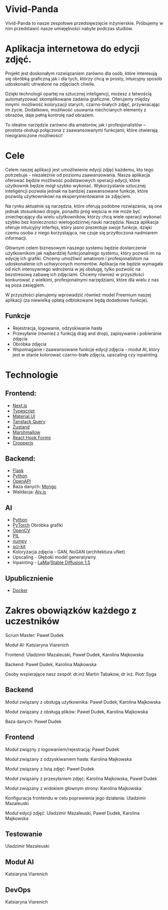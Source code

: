 # Vivid-Panda
Vivid-Panda to nasze zespołowe przedsięwzięcie inżynierskie. Próbujemy w nim przedstawić nasze umiejętności nabyte podczas studiów. 

# Aplikacja internetowa do edycji zdjęć.
Projekt jest doskonałym rozwiązaniem zarówno dla osób, które interesują się obróbką graficzną jak i dla tych, którzy chcą w prosty, intuicyjny sposób udoskonalić utrwalone na zdjęciach chwile. 

Dzięki technologii opartej na sztucznej inteligencji, możesz z łatwością automatyzować skomplikowane zadania graficzne. Oferujemy między innymi: możliwość koloryzacji starych, czarno-białych zdjęć, przywracając im życie. Dodatkowo, możliwość usuwania niechcianych elementy z obrazów, daje pełną kontrolę nad obrazem.

To idealne narzędzie zarówno dla amatorów, jak i profesjonalistów – prostota obsługi połączona z zaawansowanymi funkcjami, które otwierają nieograniczone możliwości!

# Cele
Celem naszej aplikacji jest umożliwienie edycji zdjęć każdemu, kto tego potrzebuje - niezależnie od poziomu zaawansowania. Nasza aplikacja oferować będzie możliwość podstawowych operacji edycji, które użytkownik będzie mógł szybko wykonać. Wykorzystanie sztucznej inteligencji pozwala jednak na bardziej zaawansowane funkcje, które pozwolą użytkownikowi na eksperymentowanie ze zdjęciem. 

Na rynku aktualnie są narzędzia, które oferują podobne rozwiązania, są one jednak stosunkowo drogie, ponadto próg wejścia w nie może być zniechęcający dla wielu użytkowników, którzy chcą wiele operacji wykonać szybko bez konieczności wielogodzinnej nauki narzędzia. Nasza aplikacja oferuje intuicyjny interfejs, który jasno prezentuje swoje funkcje, dzięki czemu osoba z niego korzystająca, nie czuje się przytłoczona nadmiarem informacji. 

Głównym celem biznesowym naszego systemu będzie dostarczenie użytkownikom jak najbardziej funkcjonalnego systemu, który pozwoli im na edycję ich grafiki. Chcemy umożliwić amatorom i profesjonalistom na udoskonalenie ich uchwyconych momentów. Aplikacja nie będzie wymagała od nich intensywnego wdrożenia w jej obsługę, tylko pozwolić na bezstresową zabawę ich zdjęciami. Chcemy również w przyszłości konkurować z wielkimi, profesjonalnymi narzędziami, które dla wielu z nas są poza zasięgiem. 

W przyszłości planujemy wprowadzić również model Freemium naszej aplikacji (za niewielką opłatą odblokowane będą dodatkowe funkcje).

## Funkcje

- Rejestracja, logowanie, odzyskiwanie hasła
- Przesyłanie (również z funkcją drag and drop), zapisywanie i pobieranie zdjęcia
- Obróbka zdjęcia
- Wspomaganie i zaawansowane funkcje edycji zdjęcia - moduł AI, który jest w stanie kolorować czarno-białe zdjęcia, upscaling czy inpainting.

# Technologie
## Frontend: 
- [Next.js](https://nextjs.org/docs)
- [Typescript](https://www.typescriptlang.org/docs/)
- [Material.UI](https://mui.com/material-ui/)
- [Tanstack Query](https://tanstack.com/query/latest/docs/framework/react/overview)
- [Zustand](https://www.npmjs.com/package/zustand)
- [Marshmallow](https://marshmallow.readthedocs.io/en/stable/)
- [React Hook Forms](https://react-hook-form.com/docs)
- [Cropperjs](https://github.com/fengyuanchen/cropperjs/blob/main/README.md)
  
## Backend:
- [Flask](https://flask.palletsprojects.com/en/3.0.x/)  
- [Python](https://docs.python.org/pl/3.8/reference/index.html#reference-index) 
- [OpenAPI](https://swagger.io/specification/)
- Baza danych: [Mongo](https://www.mongodb.com/docs/?msockid=201a404f4cd36fe517b852344de46e3e)
- Walidacja: [Ajv.js](https://www.npmjs.com/package/ajv)
 
## AI
- [Python](https://docs.python.org/pl/3.8/reference/index.html#reference-index) 
- [PyTorch](https://pytorch.org/docs/stable/index.html)
Obróbka grafiki
- [OpenCV](https://docs.opencv.org/4.x/index.html)
- [PIL](https://pillow.readthedocs.io/en/stable/)
- [numpy](https://numpy.org/doc/)
- [sci-kit](https://scikit-learn.org/stable/index.html)
- Koloryzacja zdjęcia - GAN, NoGAN (architektura uNet)
- Upscaling - Głęboki model generatywny
- Inpainting - [LaMa](https://github.com/advimman/lama)/[Stable Diffusion 1.5](https://github.com/Stability-AI/stablediffusion)

## Upublicznienie
- [Docker](https://docs.docker.com/)

# Zakres obowiązków każdego z uczestników

Scrum Master: Paweł Dudek

Moduł AI: Katsiaryna Viarenich

Frontend: Uladzimir Mazaleuski, Paweł Dudek, Karolina Majkowska 

Backend: Paweł Dudek, Karolina Majkowska


Osoby wspierające nasz zespół: dr.inż Martin Tabakow, dr inż. Piotr Syga

## Backend
Moduł związany z obsługą użytkownika: Paweł Dudek, Karolina Majkowska

Moduł związany z obsługą plików: Paweł Dudek, Karolina Majkowska

Baza danych: Paweł Dudek

## Frontend
Moduł związny z logowaniem/rejestracją: Paweł Dudek

Moduł związany z odzyskiwaniem hasła: Karolina Majkowska

Moduł związany z listą zdjęć: Paweł Dudek

Moduł związany z przesyłaniem zdjęć: Karolina Majkowska, Paweł Dudek

Moduł związany z widokiem głównym strony: Karolina Majkowska

Konfiguracja frontendu w celu poprawienia jego działania: Uladzimir Mazaleuski

Moduł edycji zdjęć: Uladzimir Mazaleuski, Paweł Dudek, Karolina Majkowska

## Testowanie
Uladzimir Mazaleuski

## Moduł AI
Katsiaryna Viarenich 

## DevOps
Katsiaryna Viarenich
